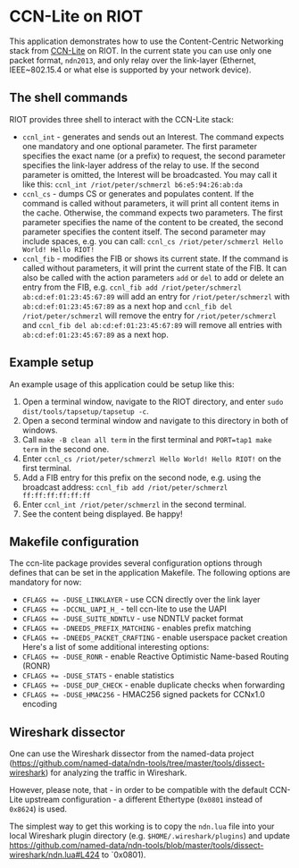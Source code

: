 # CCN-Lite on RIOT

This application demonstrates how to use the Content-Centric Networking stack
from [CCN-Lite](http://www.ccn-lite.net/) on RIOT. In the current state you can
use only one packet format, `ndn2013`, and only relay over the link-layer
(Ethernet, IEEE~802.15.4 or what else is supported by your network device).

## The shell commands

RIOT provides three shell to interact with the CCN-Lite stack:
* `ccnl_int`  - generates and sends out an Interest. The command expects one
                mandatory and one optional parameter. The first parameter
                specifies the exact name (or a prefix) to request, the second
                parameter specifies the link-layer address of the relay to use.
                If the second parameter is omitted, the Interest will be
                broadcasted. You may call it like this:
                `ccnl_int /riot/peter/schmerzl b6:e5:94:26:ab:da`
* `ccnl_cs`   - dumps CS or generates and populates content. If the command is
                called without parameters, it will print all content items in
                the cache. Otherwise, the command expects two parameters. The
                first parameter specifies the name of the content to be created,
                the second parameter specifies the content itself. The second
                parameter may include spaces, e.g. you can call:
               `ccnl_cs /riot/peter/schmerzl Hello World! Hello RIOT!`
* `ccnl_fib`  - modifies the FIB or shows its current state. If the command is
                called without parameters, it will print the current state of
                the FIB. It can also be called with the action parameters `add`
                or `del` to add or delete an entry from the FIB, e.g.
                `ccnl_fib add /riot/peter/schmerzl ab:cd:ef:01:23:45:67:89`
                will add an entry for `/riot/peter/schmerzl` with
                `ab:cd:ef:01:23:45:67:89` as a next hop and
                `ccnl_fib del /riot/peter/schmerzl`
                will remove the entry for `/riot/peter/schmerzl` and
                `ccnl_fib del ab:cd:ef:01:23:45:67:89`
                will remove all entries with `ab:cd:ef:01:23:45:67:89` as a
                next hop.

## Example setup

An example usage of this application could be setup like this:
1. Open a terminal window, navigate to the RIOT directory, and enter
   `sudo dist/tools/tapsetup/tapsetup -c`.
2. Open a second terminal window and navigate to this directory in both of
   windows.
3. Call `make -B clean all term` in the first terminal and `PORT=tap1 make
   term` in the second one.
4. Enter `ccnl_cs /riot/peter/schmerzl Hello World! Hello RIOT!` on the first
   terminal.
5. Add a FIB entry for this prefix on the second node, e.g. using the broadcast
   address: `ccnl_fib add /riot/peter/schmerzl ff:ff:ff:ff:ff:ff`
6. Enter `ccnl_int /riot/peter/schmerzl` in the second terminal.
7. See the content being displayed. Be happy!

## Makefile configuration

The ccn-lite package provides several configuration options through defines
that can be set in the application Makefile. The following options are
mandatory for now:
* `CFLAGS += -DUSE_LINKLAYER`         - use CCN directly over the link layer
* `CFLAGS += -DCCNL_UAPI_H_`          - tell ccn-lite to use the UAPI
* `CFLAGS += -DUSE_SUITE_NDNTLV`      - use NDNTLV packet format
* `CFLAGS += -DNEEDS_PREFIX_MATCHING` - enables prefix matching
* `CFLAGS += -DNEEDS_PACKET_CRAFTING` - enable userspace packet creation
Here's a list of some additional interesting options:
* `CFLAGS += -DUSE_RONR`              - enable Reactive Optimistic Name-based
                                        Routing (RONR)
* `CFLAGS += -DUSE_STATS`             - enable statistics
* `CFLAGS += -DUSE_DUP_CHECK`         - enable duplicate checks when forwarding
* `CFLAGS += -DUSE_HMAC256`             - HMAC256 signed packets for CCNx1.0
                                        encoding


## Wireshark dissector

One can use the Wireshark dissector from the named-data project
(https://github.com/named-data/ndn-tools/tree/master/tools/dissect-wireshark)
for analyzing the traffic in Wireshark.

However, please note, that - in order to be compatible with the default
CCN-Lite upstream configuration - a different Ethertype (`0x0801` instead of
`0x8624`) is used.

The simplest way to get this working is to copy the `ndn.lua` file into your
local Wireshark plugin directory (e.g. `$HOME/.wireshark/plugins`) and update
https://github.com/named-data/ndn-tools/blob/master/tools/dissect-wireshark/ndn.lua#L424
to `0x0801).
